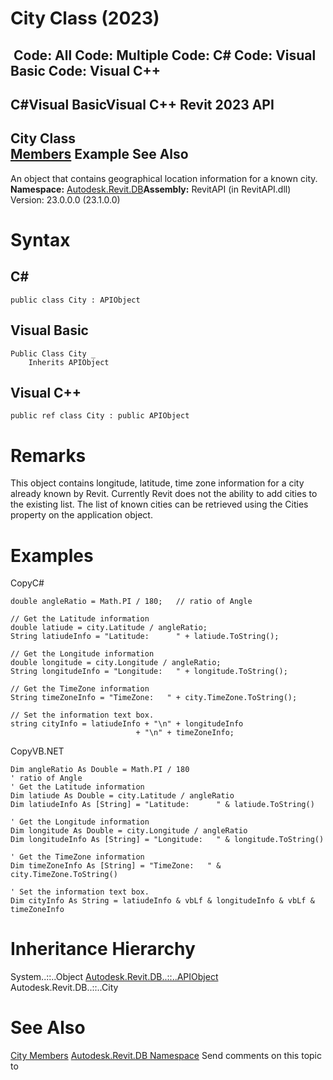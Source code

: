 # City Class (2023)

﻿
 Code: All Code: Multiple Code: C# Code: Visual Basic Code: Visual C++   
---  
C#Visual BasicVisual C++
Revit 2023 API  
---  
City Class  
[Members](8f9a8aca-067a-1e06-0946-e5092634a254.md "City Members") Example See Also  
---  
An object that contains geographical location information for a known city.
**Namespace:** [Autodesk.Revit.DB](87546ba7-461b-c646-cbb1-2cb8f5bff8b2.md "Autodesk.Revit.DB Namespace")**Assembly:** RevitAPI (in RevitAPI.dll) Version: 23.0.0.0 (23.1.0.0)
# Syntax
C#  
---  
```text
public class City : APIObject
```
  
Visual Basic  
---  
```text
Public Class City _
	Inherits APIObject
```
  
Visual C++  
---  
```text
public ref class City : public APIObject
```
  
# Remarks
This object contains longitude, latitude, time zone information for a city already known by Revit. Currently Revit does not the ability to add cities to the existing list. The list of known cities can be retrieved using the Cities property on the application object.
# Examples
CopyC#
```text
double angleRatio = Math.PI / 180;   // ratio of Angle

// Get the Latitude information
double latiude = city.Latitude / angleRatio;
String latiudeInfo = "Latitude:      " + latiude.ToString();

// Get the Longitude information
double longitude = city.Longitude / angleRatio;
String longitudeInfo = "Longitude:   " + longitude.ToString();

// Get the TimeZone information
String timeZoneInfo = "TimeZone:   " + city.TimeZone.ToString();

// Set the information text box.
string cityInfo = latiudeInfo + "\n" + longitudeInfo
                            + "\n" + timeZoneInfo;
```

CopyVB.NET
```text
Dim angleRatio As Double = Math.PI / 180
' ratio of Angle
' Get the Latitude information
Dim latiude As Double = city.Latitude / angleRatio
Dim latiudeInfo As [String] = "Latitude:      " & latiude.ToString()

' Get the Longitude information
Dim longitude As Double = city.Longitude / angleRatio
Dim longitudeInfo As [String] = "Longitude:   " & longitude.ToString()

' Get the TimeZone information
Dim timeZoneInfo As [String] = "TimeZone:   " & city.TimeZone.ToString()

' Set the information text box.
Dim cityInfo As String = latiudeInfo & vbLf & longitudeInfo & vbLf & timeZoneInfo
```

# Inheritance Hierarchy
System..::..Object [Autodesk.Revit.DB..::..APIObject](beb86ef5-39ad-3f0d-0cd9-0c929387a2bb.md "APIObject Class") Autodesk.Revit.DB..::..City
# See Also
[City Members](8f9a8aca-067a-1e06-0946-e5092634a254.md "City Members")
[Autodesk.Revit.DB Namespace](87546ba7-461b-c646-cbb1-2cb8f5bff8b2.md "Autodesk.Revit.DB Namespace")
Send comments on this topic to 